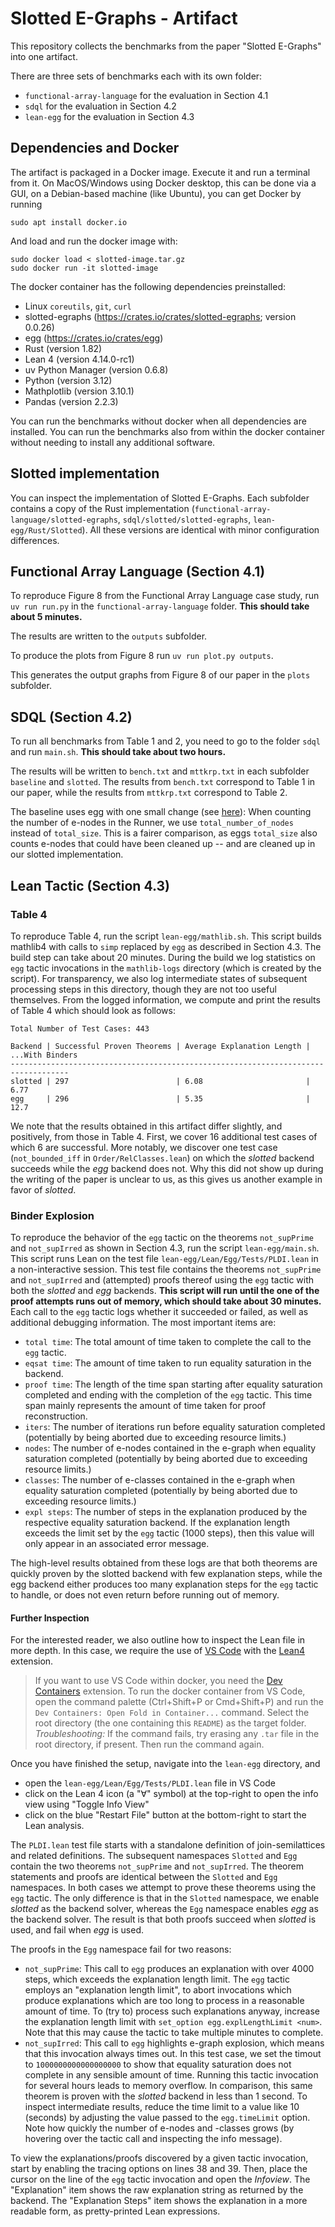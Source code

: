 Slotted E-Graphs - Artifact
===========================

This repository collects the benchmarks from the paper "Slotted E-Graphs" into one artifact.

There are three sets of benchmarks each with its own folder: 
  - `functional-array-language` for the evaluation in Section 4.1
  - `sdql` for the evaluation in Section 4.2
  - `lean-egg` for the evaluation in Section 4.3


## Dependencies and Docker
The artifact is packaged in a Docker image. Execute it and run a terminal from it. On MacOS/Windows using Docker desktop, this can be done via a GUI, on a Debian-based machine (like Ubuntu), you can get Docker by running
```
sudo apt install docker.io
```

And load and run the docker image with:

```
sudo docker load < slotted-image.tar.gz
sudo docker run -it slotted-image
```

The docker container has the following dependencies preinstalled:
  - Linux `coreutils`, `git`, `curl`
  - slotted-egraphs (https://crates.io/crates/slotted-egraphs; version 0.0.26)
  - egg (https://crates.io/crates/egg)
  - Rust (version 1.82)
  - Lean 4 (version 4.14.0-rc1)
  - uv Python Manager (version 0.6.8)
  - Python (version 3.12)
  - Mathplotlib (version 3.10.1)
  - Pandas (version 2.2.3)

You can run the benchmarks without docker when all dependencies are installed.
You can run the benchmarks also from within the docker container without needing to install any additional software.

## Slotted implementation
You can inspect the implementation of Slotted E-Graphs.
Each subfolder contains a copy of the Rust implementation (`functional-array-language/slotted-egraphs`, `sdql/slotted/slotted-egraphs`, `lean-egg/Rust/Slotted`).
All these versions are identical with minor configuration differences.


## Functional Array Language (Section 4.1)

To reproduce Figure 8 from the Functional Array Language case study, run `uv run run.py` in the `functional-array-language` folder. **This should take about 5 minutes.**

The results are written to the `outputs` subfolder.

To produce the plots from Figure 8 run `uv run plot.py outputs`.

This generates the output graphs from Figure 8 of our paper in the `plots` subfolder.


## SDQL (Section 4.2)

To run all benchmarks from Table 1 and 2, you need to go to the folder `sdql` and run `main.sh`.
**This should take about two hours.**

The results will be written to `bench.txt` and `mttkrp.txt` in each subfolder `baseline` and `slotted`.
The results from `bench.txt` correspond to Table 1 in our paper, while
the results from `mttkrp.txt` correspond to Table 2.

The baseline uses egg with one small change (see [here](https://github.com/amirsh/egg/commit/5b19ed7dd5870a42370d5fb8825410072f51410c)): When counting the number of e-nodes in the Runner, we use `total_number_of_nodes` instead of `total_size`.
This is a fairer comparison, as eggs `total_size` also counts e-nodes that could have been cleaned up -- and are cleaned up in our slotted implementation.


## Lean Tactic (Section 4.3)

### Table 4

To reproduce Table 4, run the script `lean-egg/mathlib.sh`.
This script builds mathlib4 with calls to `simp` replaced by `egg` as described in Section 4.3.
The build step can take about 20 minutes.
During the build we log statistics on `egg` tactic invocations in the `mathlib-logs` directory (which is created by the script).
For transparency, we also log intermediate states of subsequent processing steps in this directory, though they are not too useful themselves.
From the logged information, we compute and print the results of Table 4 which should look as follows:

```text
Total Number of Test Cases: 443

Backend | Successful Proven Theorems | Average Explanation Length | ...With Binders
-----------------------------------------------------------------------------------
slotted | 297                        | 6.08                       | 6.77
egg     | 296                        | 5.35                       | 12.7
```

We note that the results obtained in this artifact differ slightly, and positively, from those in Table 4.
First, we cover 16 additional test cases of which 6 are successful.
More notably, we discover one test case (`not_bounded_iff` in `Order/RelClasses.lean`) on which the *slotted* backend succeeds while the *egg* backend does not.
Why this did not show up during the writing of the paper is unclear to us, as this gives us another example in favor of *slotted*.

### Binder Explosion

To reproduce the behavior of the `egg` tactic on the theorems `not_supPrime` and `not_supIrred` as shown in Section 4.3, run the script `lean-egg/main.sh`.
This script runs Lean on the test file `lean-egg/Lean/Egg/Tests/PLDI.lean` in a non-interactive session.
This test file contains the theorems `not_supPrime` and `not_supIrred` and (attempted) proofs thereof using the `egg` tactic with both the *slotted* and *egg* backends.
**This script will run until the one of the proof attempts runs out of memory, which should take about 30 minutes.**
Each call to the `egg` tactic logs whether it succeeded or failed, as well as additional debugging information.
The most important items are:

* `total time`: The total amount of time taken to complete the call to the `egg` tactic.
* `eqsat time`: The amount of time taken to run equality saturation in the backend.
* `proof time`: The length of the time span starting after equality saturation completed and ending with the completion of the `egg` tactic. This time span mainly represents the amount of time taken for proof reconstruction.
* `iters`: The number of iterations run before equality saturation completed (potentially by being aborted due to exceeding resource limits.)
* `nodes`: The number of e-nodes contained in the e-graph when equality saturation completed (potentially by being aborted due to exceeding resource limits.)
* `classes`: The number of e-classes contained in the e-graph when equality saturation completed (potentially by being aborted due to exceeding resource limits.)
* `expl steps`: The number of steps in the explanation produced by the respective equality saturation backend. If the explanation length exceeds the limit set by the `egg` tactic (1000 steps), then this value will only appear in an associated error message.

The high-level results obtained from these logs are that both theorems are quickly proven by the slotted backend with few explanation steps, while the egg backend either produces too many explanation steps for the `egg` tactic to handle, or does not even return before running out of memory.

#### Further Inspection

For the interested reader, we also outline how to inspect the Lean file in more depth.
In this case, we require the use of [VS Code](https://code.visualstudio.com) with the [Lean4](https://marketplace.visualstudio.com/items?itemName=leanprover.lean4) extension.

> If you want to use VS Code within docker, you need the [Dev Containers](https://marketplace.visualstudio.com/items?itemName=ms-vscode-remote.remote-containers) extension.
> To run the docker container from VS Code, open the command palette (Ctrl+Shift+P or Cmd+Shift+P) and run the `Dev Containers: Open Fold in Container...` command.
> Select the root directory (the one containing this `README`) as the target folder.
> *Troubleshooting:* If the command fails, try erasing any `.tar` file in the root directory, if present. Then run the command again.

Once you have finished the setup, navigate into the `lean-egg` directory, and
- open the `lean-egg/Lean/Egg/Tests/PLDI.lean` file in VS Code
- click on the Lean 4 icon (a "∀" symbol) at the top-right to open the info view using "Toggle Info View"
- click on the blue "Restart File" button at the bottom-right to start the Lean analysis.

The `PLDI.lean` test file starts with a standalone definition of join-semilattices and related definitions. The subsequent namespaces `Slotted` and `Egg` contain the two theorems `not_supPrime` and `not_supIrred`. The theorem statements and proofs are identical between the `Slotted` and `Egg` namespaces. In both cases we attempt to prove these theorems using the `egg` tactic. The only difference is that in the `Slotted` namespace, we enable *slotted* as the backend solver, whereas the `Egg` namespace enables *egg* as the backend solver. The result is that both proofs succeed when *slotted* is used, and fail when *egg* is used. 

The proofs in the `Egg` namespace fail for two reasons:

* `not_supPrime`: This call to `egg` produces an explanation with over 4000 steps, which exceeds the explanation length limit. The `egg` tactic employs an "explanation length limit", to abort invocations which produce explanations which are too long to process in a reasonable amount of time. To (try to) process such explanations anyway, increase the explanation length limit with `set_option egg.explLengthLimit <num>`. Note that this may cause the tactic to take multiple minutes to complete.
* `not_supIrred`: This call to `egg` highlights e-graph explosion, which means that this invocation always times out. In this test case, we set the timout to `1000000000000000000` to show that equality saturation does not complete in any sensible amount of time. Running this tactic invocation for several hours leads to memory overflow. In comparison, this same theorem is proven with the *slotted* backend in less than 1 second. To inspect intermediate results, reduce the time limit to a value like 10 (seconds) by adjusting the value passed to the `egg.timeLimit` option. Note how quickly the number of e-nodes and -classes grows (by hovering over the tactic call and inspecting the info message).

To view the explanations/proofs discovered by a given tactic invocation, start by enabling the tracing options on lines 38 and 39. Then, place the cursor on the line of the `egg` tactic invocation and open the *Infoview*. The "Explanation" item shows the raw explanation string as returned by the backend. The "Explanation Steps" item shows the explanation in a more readable form, as pretty-printed Lean expressions.


